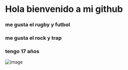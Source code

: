 # Hola bienvenido a mi github
### me gusta el rugby y futbol
### me gusta el rock y trap
### tengo 17 años
![image](https://github.com/vittogiangreco/vittogiangreco/assets/171263342/39b6066b-569a-431c-a525-0c61d95a45ed)
